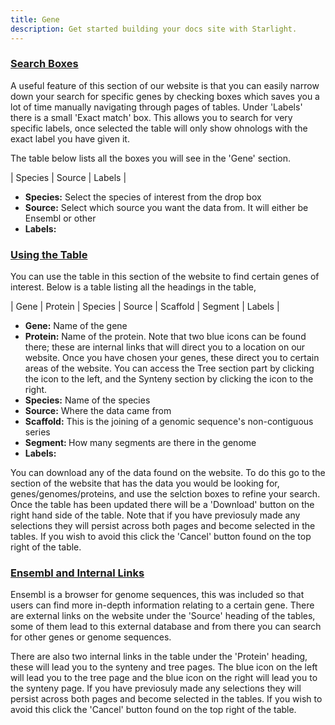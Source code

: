 ```yaml
---
title: Gene 
description: Get started building your docs site with Starlight.
---
```



### <u>Search Boxes </u>

A useful feature of this section of our website is that you can easily narrow down your search for specific genes by checking boxes which saves you a lot of time manually navigating through pages of tables. Under 'Labels' there is a small 'Exact match' box. This allows you to search for very specific labels, once selected the table will only show ohnologs with the exact label you have given it.

 The table below lists all the boxes you will see in the 'Gene' section. 


| Species | Source | Labels |

<ul>
<li><b>Species:</b> Select the species of interest from the drop box</li>
<li><b>Source:</b> Select which source you want the data from. It will either be Ensembl or other</li>
<li><b>Labels:</b>            </li>
</ul>


### <u> Using the Table </u>

You can use the table in this section of the website to find certain genes of interest. Below is a table listing all the headings in the table,

| Gene | Protein | Species | Source | Scaffold | Segment | Labels |

<ul>
<li><b>Gene:</b> Name of the gene</li>
<li><b>Protein:</b> Name of the protein. Note that two blue icons can be found there; these are internal links that will direct you to a location on our website. Once you have chosen your genes, these direct you to certain areas of the website. You can access the Tree section part by clicking the icon to the left, and the Synteny section by clicking the icon to the right.</li>
<li><b>Species:</b> Name of the species</li>
<li><b>Source:</b>  Where the data came from</li>
<li><b>Scaffold:</b> This is the joining of a genomic sequence's non-contiguous series</li>
<li><b>Segment: </b> How many segments are there in the genome</li>
<li><b>Labels:</b></li>
</ul>

You can download any of the data found on the website. To do this go to the section of the website that has the data you would be looking for, genes/genomes/proteins, and use the selction boxes to refine your search. Once the table has been updated there will be a 'Download' button on the right hand side of the table. Note that if you have previosuly made any selections they will persist across both pages and become selected in the tables. If you wish to avoid this click the 'Cancel' button found on the top right of the table.


### <u> Ensembl and Internal Links </u>

Ensembl is a browser for genome sequences, this was included so that users can find more in-depth information relating to a certain gene. There are external links on the website under the 'Source' heading of the tables, some of them lead to this external database and from there you can search for other genes or genome sequences. 

There are also two internal links in the table under the 'Protein' heading, these will lead you to the synteny and tree pages. The blue icon on the left will lead you to the tree page and the blue icon on the right will lead you to the synteny page. If you have previosuly made any selections they will persist across both pages and become selected in the tables. If you wish to avoid this click the 'Cancel' button found on the top right of the table.


